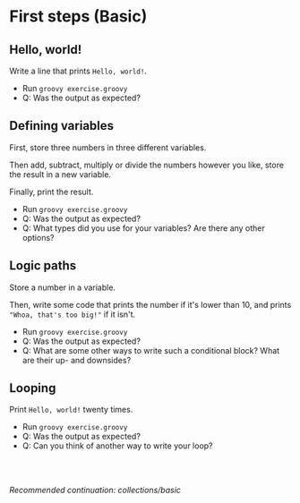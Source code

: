 # First steps (Basic)

## Hello, world!

Write a line that prints `Hello, world!`.

- Run `groovy exercise.groovy`
- Q: Was the output as expected?

## Defining variables

First, store three numbers in three different variables.

Then add, subtract, multiply or divide the numbers however you like, store the result in a new variable.

Finally, print the result.

- Run `groovy exercise.groovy`
- Q: Was the output as expected?
- Q: What types did you use for your variables? Are there any other options?

## Logic paths

Store a number in a variable.

Then, write some code that prints the number if it's lower than 10, and prints `"Whoa, that's too big!"` if it isn't.

- Run `groovy exercise.groovy`
- Q: Was the output as expected?
- Q: What are some other ways to write such a conditional block? What are their up- and downsides?

## Looping

Print `Hello, world!` twenty times.

- Run `groovy exercise.groovy`
- Q: Was the output as expected?
- Q: Can you think of another way to write your loop?

<br>
<br>

_Recommended continuation: *collections/basic*_
